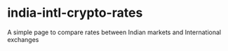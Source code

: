# india-intl-crypto-rates
A simple page to compare rates between Indian markets and International exchanges
